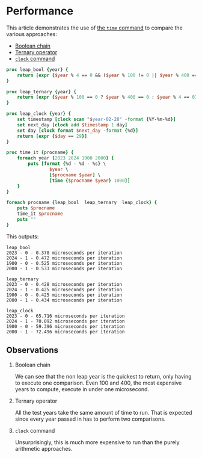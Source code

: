 # Performance

This article demonstrates the use of [the `time` command][time-command] to compare the various approaches:

* [Boolean chain][approach-boolean-chain]
* [Ternary operator][approach-ternary-operator]
* [`clock` command][approach-clock-command]

```tcl
proc leap_bool {year} {
    return [expr {$year % 4 == 0 && ($year % 100 != 0 || $year % 400 == 0)}]
}

proc leap_ternary {year} {
    return [expr {$year % 100 == 0 ? $year % 400 == 0 : $year % 4 == 0}]
}

proc leap_clock {year} {
    set timestamp [clock scan "$year-02-28" -format {%Y-%m-%d}]
    set next_day [clock add $timestamp 1 day]
    set day [clock format $next_day -format {%d}]
    return [expr {$day == 29}]
}

proc time_it {procname} {
    foreach year {2023 2024 1900 2000} {
        puts [format {%d - %d - %s} \
                $year \
                [$procname $year] \
                [time {$procname $year} 1000]]
    }
}

foreach procname {leap_bool  leap_ternary  leap_clock} {
    puts $procname
    time_it $procname
    puts ""
}
```

This outputs:

```none
leap_bool
2023 - 0 - 0.378 microseconds per iteration
2024 - 1 - 0.472 microseconds per iteration
1900 - 0 - 0.525 microseconds per iteration
2000 - 1 - 0.533 microseconds per iteration

leap_ternary
2023 - 0 - 0.428 microseconds per iteration
2024 - 1 - 0.425 microseconds per iteration
1900 - 0 - 0.425 microseconds per iteration
2000 - 1 - 0.434 microseconds per iteration

leap_clock
2023 - 0 - 65.716 microseconds per iteration
2024 - 1 - 70.092 microseconds per iteration
1900 - 0 - 59.396 microseconds per iteration
2000 - 1 - 72.496 microseconds per iteration
```

## Observations

1. Boolean chain

   We can see that the non leap year is the quickest to return, only having to execute one comparison.
   Even 100 and 400, the most expensive years to compute, execute in under one microsecond.

1. Ternary operator

   All the test years take the same amount of time to run.
   That is expected since every year passed in has to perform two comparisons.

1. `clock` command

   Unsurprisingly, this is much more expensive to run than the purely arithmetic approaches.

[approach-boolean-chain]: /tracks/tcl/exercises/leap/approaches/boolean-chain
[approach-ternary-operator]: /tracks/tcl/exercises/leap/approaches/ternary-operator
[approach-clock-command]: /tracks/tcl/exercises/leap/approaches/clock-command
[time-command]: https://tcl.tk/man/tcl8.6/TclCmd/time.htm
